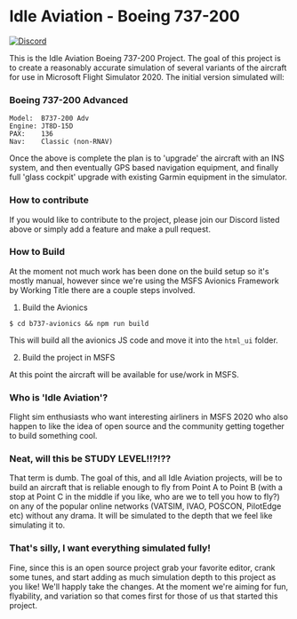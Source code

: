 # Idle Aviation - Boeing 737-200

[![Discord](https://img.shields.io/discord/924743261380284457?label=IdleAviation&style=flat-square)](https://discord.gg/gpSGpKEB)

This is the Idle Aviation Boeing 737-200 Project. The goal of this project is to create a reasonably accurate simulation of several variants of the aircraft for use in Microsoft Flight Simulator 2020. The initial version simulated will:

### Boeing 737-200 Advanced

```
Model:  B737-200 Adv
Engine: JT8D-15D
PAX:    136
Nav:    Classic (non-RNAV)
```

Once the above is complete the plan is to 'upgrade' the aircraft with an INS system, and then eventually GPS based navigation equipment, and finally full 'glass cockpit' upgrade with existing Garmin equipment in the simulator. 

### How to contribute

If you would like to contribute to the project, please join our Discord listed above or simply add a feature and make a pull request.

### How to Build

At the moment not much work has been done on the build setup so it's mostly manual, however since we're using the MSFS Avionics Framework by Working Title there are a couple steps involved. 

1. Build the Avionics
```
$ cd b737-avionics && npm run build
```
This will build all the avionics JS code and move it into the `html_ui` folder.

2. Build the project in MSFS

At this point the aircraft will be available for use/work in MSFS.

### Who is 'Idle Aviation'?

Flight sim enthusiasts who want interesting airliners in MSFS 2020 who also happen to like the idea of open source and the community getting together to build something cool.

### Neat, will this be STUDY LEVEL!!?!??

That term is dumb. The goal of this, and all Idle Aviation projects, will be to build an aircraft that is reliable enough to fly from Point A to Point B (with a stop at Point C in the middle if you like, who are we to tell you how to fly?) on any of the popular online networks (VATSIM, IVAO, POSCON, PilotEdge etc) without any drama. It will be simulated to the depth that we feel like simulating it to. 

### That's silly, I want everything simulated fully!

Fine, since this is an open source project grab your favorite editor, crank some tunes, and start adding as much simulation depth to this project as you like! We'll happly take the changes. At the moment we're aiming for fun, flyability, and variation so that comes first for those of us that started this project. 
